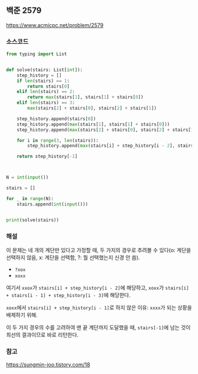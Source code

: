 ## 백준 2579
https://www.acmicpc.net/problem/2579

### 소스코드
```py
from typing import List


def solve(stairs: List[int]):
    step_history = []
    if len(stairs) == 1:
        return stairs[0]
    elif len(stairs) == 2:
        return max(stairs[1], stairs[1] + stairs[0])
    elif len(stairs) == 3:
        max(stairs[2] + stairs[0], stairs[2] + stairs[1])

    step_history.append(stairs[0])
    step_history.append(max(stairs[1], stairs[1] + stairs[0]))
    step_history.append(max(stairs[2] + stairs[0], stairs[2] + stairs[1]))

    for i in range(3, len(stairs)):
        step_history.append(max(stairs[i] + step_history[i - 2], stairs[i] + stairs[i - 1] + step_history[i - 3]))

    return step_history[-1]



N = int(input())

stairs = []

for _ in range(N):
    stairs.append(int(input()))


print(solve(stairs))

```

### 해설
이 문제는 네 개의 계단만 있다고 가정할 때, 두 가지의 경우로 추려볼 수 있다(o: 계단을 선택하지 않음, x: 계단을 선택함, ?: 뭘 선택했는지 신경 안 씀).
* `?xox`
* `xoxx`

여기서 `xxox`가 `stairs[i] + step_history[i - 2]`에 해당하고, `xoxx`가 `stairs[i] + stairs[i - 1] + step_history[i - 3]`에 해당한다.

`xoxx`에서 `stairs[i] + step_history[i - 1]`로 하지 않은 이유: `xxxx`가 되는 상황을 배제하기 위해.

이 두 가지 경우의 수를 고려하여 맨 끝 계단까지 도달했을 때, `stairs[-1]`에 남는 것이 최선의 결과이므로 바로 리턴한다.

### 참고
https://sungmin-joo.tistory.com/18
